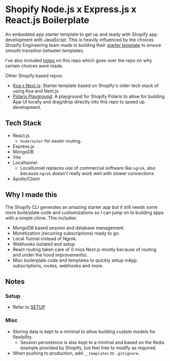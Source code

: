 # Shopify Node.js x Express.js x React.js Boilerplate

An embedded app starter template to get up and ready with Shopify app development with JavaScript. This is heavily influenced by the choices Shopify Engineering team made in building their [starter template](https://github.com/shopify/shopify-app-node) to ensure smooth transition between templates.

I've also included [notes](/NOTES.md) on this repo which goes over the repo on why certain choices were made.

Other Shopify based repos:

- [Koa x Next.js](https://github.com/kinngh/shopify-node-mongodb-next-app): Starter template based on Shopify's older tech stack of using Koa and Next.js.
- [Polaris Playground](https://github.com/kinngh/shopify-polaris-playground): A playground for Shopify Polaris to allow for building App UI locally and drag/drop directly into this repo to speed up development.

## Tech Stack

- React.js
  - `hookrouter` for easier routing.
- Express.js
- MongoDB
- Vite
- Localtunnel
  - Localtunnel replaces use of commercial software like `ngrok`, also because `ngrok` doesn't really work well with slower connections
- Apollo/Client

## Why I made this

The Shopify CLI generates an amazing starter app but it still needs some more boilerplate code and customizations so I can jump on to building apps with a simple clone. This includes:

- MongoDB based session and database management.
- Monetization (recurring subscriptions) ready to go.
- Local Tunnel instead of Ngrok.
- Webhooks isolated and setup.
- React routing taken care of (I miss Next.js mostly because of routing and under the hood improvements).
- Misc boilerplate code and templates to quickly setup inApp subscriptions, routes, webhooks and more.

## Notes

### Setup

- Refer to [SETUP](/SETUP.md)

### Misc

- Storing data is kept to a minimal to allow building custom models for flexibility.
  - Session persistence is also kept to a minimal and based on the Redis example provided by Shopify, but feel free to modify as required.
- When pushing to production, add `__templates` to `.gitignore`.
